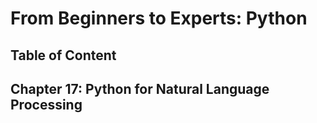 # From Beginners to Experts: Python
## Table of Content
## Chapter 17: Python for Natural Language Processing
